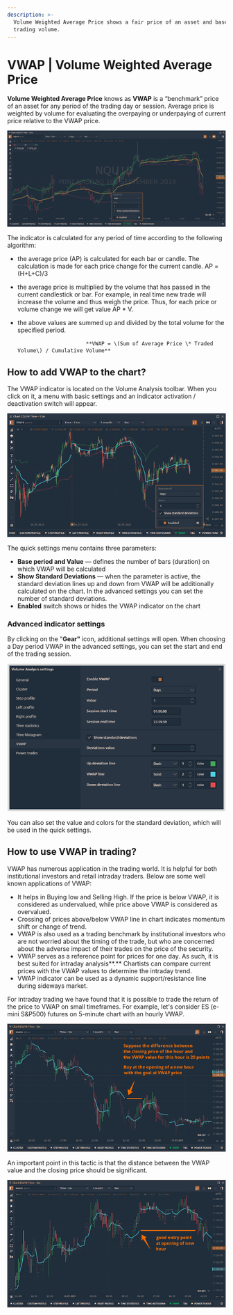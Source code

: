 ```yaml
---
description: >-
  Volume Weighted Average Price shows a fair price of an asset and based on a
  trading volume.
---
```


# VWAP \| Volume Weighted Average Price

**Volume Weighted Average Price** knows as **VWAP** is a “benchmark” price of an asset for any period of the trading day or session. Average price is weighted by volume for evaluating the overpaying or underpaying of current price relative to the VWAP price.

![](../../.gitbook/assets/vwap.png)

The indicator is calculated for any period of time according to the following algorithm:

* the average price \(AP\) is calculated for each bar or candle. The calculation is made for each price change for the current candle.  AP = \(H+L+C\)/3
* the average price is multiplied by the volume that has passed in the current candlestick or bar. For example, in real time new trade will increase the volume and thus weigh the price. Thus, for each price or volume change we will get value AP \* V.
* the above values are summed up and divided by the total volume for the specified period. 

                            **VWAP = \(Sum of Average Price \* Traded Volume\) / Cumulative Volume**

## **How to add VWAP to the chart?**

The VWAP indicator is located on the Volume Analysis toolbar. When you click on it, a menu with basic settings and an indicator activation / deactivation switch will appear.

![VWAP Indicator is placed on Volume Analysis toolbar](../../.gitbook/assets/vwap-tool.png)

The quick settings menu contains three parameters:

* **Base period and Value** — defines the number of bars \(duration\) on which VWAP will be calculated
* **Show Standard Deviations** — when the parameter is active, the standard deviation lines up and down from VWAP will be additionally calculated on the chart. In the advanced settings you can set the number of standard deviations.
* **Enabled** switch shows or hides the VWAP indicator on the chart

### Advanced indicator settings

By clicking on the "**Gear"** icon, additional settings will open. When choosing a Day period VWAP in the advanced settings, you can set the start and end of the trading session.

![Additional setiings for VWAP Indicator](../../.gitbook/assets/vwap-advanced-settings.png)

You can also set the value and colors for the standard deviation, which will be used in the quick settings.

## How to use VWAP in trading?

VWAP has numerous application in the trading world. It is helpful for both institutional investors and retail intraday traders. Below are some well known applications of VWAP:

* It helps in Buying low and Selling High. If the price is below VWAP, it is considered as undervalued, while price above VWAP is considered as overvalued.
* Crossing of prices above/below VWAP line in chart indicates momentum shift or change of trend.
* VWAP is also used as a trading benchmark by institutional investors who are not worried about the timing of the trade, but who are concerned about the adverse impact of their trades on the price of the security.
* VWAP serves as a reference point for prices for one day. As such, it is best suited for intraday analysis**.** Chartists can compare current prices with the VWAP values to determine the intraday trend.
* VWAP indicator can be used as a dynamic support/resistance line during sideways market.

For intraday trading we have found that it is possible to trade the return of the price to VWAP on small timeframes. For example, let's consider ES \(e-mini S&P500\) futures on 5-minute chart with an hourly VWAP. 

![Trading with VWAP in Quantower platform](../../.gitbook/assets/vwap-trading.png)

An important point in this tactic is that the distance between the VWAP value and the closing price should be significant.

![The distance between the VWAP value and the closing price should be significant ](../../.gitbook/assets/vwap-trading1.png)

